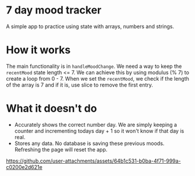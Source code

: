 # 7 day mood tracker

A simple app to practice using state with arrays, numbers and strings.

# How it works

The main functionality is in `handleMoodChange`. We need a way to keep the `recentMood` state length <= 7. We can achieve this by using modulus (% 7) to create a loop from 0 - 7. When we set the `recentMood`, we check if the length of the array is 7 and if it is, use slice to remove the first entry.

# What it doesn't do

- Accurately shows the correct number day. We are simply keeping a counter and incrementing todays day + 1 so it won't know if that day is real.
- Stores any data. No database is saving these previous moods. Refreshing the page will reset the app.




https://github.com/user-attachments/assets/64b1c531-b0ba-4f71-999a-c0200e2d621e

